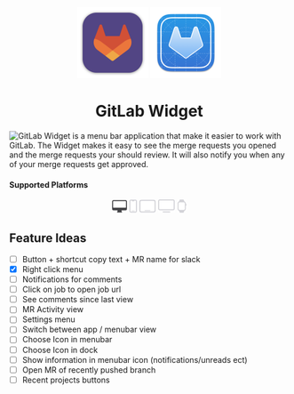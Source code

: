 <p align="center">
  <img src="GitLab/Assets.xcassets/AppIcon.appiconset/mac1024.png" height="128">
  <img src="GitLab/Assets.xcassets/AppIcon-Development.appiconset/icon_512x512@2x.png" height="128">
  <h1 align="center">GitLab Widget</h1>
</p>

![GitLab Widget](https://gitlab.com/beamgroup/gitlab-widget) is a menu bar application that make it easier to work with GitLab. The Widget makes it easy to see the merge requests you opened and the merge requests your should review. It will also notify you when any of your merge requests get approved.

#### Supported Platforms
<p align="center">
  <img src="Images/macos-active.svg" height="24">
  <img src="Images/ios.svg" height="24">
  <img src="Images/ipados.svg" height="24">
  <img src="Images/tvos.svg" height="24">
  <img src="Images/watchos.svg" height="24">
</p>

## Feature Ideas
- [ ] Button + shortcut copy text + MR name for slack
- [x] Right click menu
- [ ] Notifications for comments
- [ ] Click on job to open job url
- [ ] See comments since last view
- [ ] MR Activity view
- [ ] Settings menu
- [ ] Switch between app / menubar view
- [ ] Choose Icon in menubar
- [ ] Choose Icon in dock
- [ ] Show information in menubar icon (notifications/unreads ect)
- [ ] Open MR of recently pushed branch
- [ ] Recent projects buttons
